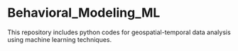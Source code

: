 # Behavioral_Modeling_ML
This repository includes python codes for geospatial-temporal data analysis using machine learning techniques.
